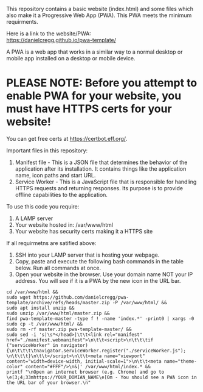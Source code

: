 This repository contains a basic website (index.html) and some files which also make it a Progressive Web App (PWA). This PWA meets the minimum requirments. 

Here is a link to the website/PWA:  
https://danielcregg.github.io/pwa-template/

A PWA is a web app that works in a similar way to a normal desktop or mobile app installed on a desktop or mobile device.  

# PLEASE NOTE: Before you attempt to enable PWA for your website, you must have HTTPS certs for your website!
You can get free certs at https://certbot.eff.org/.  

Important files in this repository:
1. Manifest file - This is a JSON file that determines the behavior of the application after its installation. It contains things like the application name, icon paths and start URL.  
2. Service Worker - This is a JavaScript file that is responsible for handling HTTPS requests and returning responses. Its purpose is to provide offline capabilities to the application.  

To use this code you require:
1. A LAMP server
2. Your website hosted in: /var/www/html   
3. Your website has security certs making it a HTTPS site  

If all requirmetns are satified above:
1. SSH into your LAMP server that is hosting your webpage.  
2. Copy, paste and execute the following bash commands in the table below. Run all commands at once.
3. Open your website in the browser. Use your domain name NOT your IP address. You will see if it is a PWA by the new icon in the URL bar.

```console
cd /var/www/html &&
sudo wget https://github.com/danielcregg/pwa-template/archive/refs/heads/master.zip -P /var/www/html/ &&
sudo apt install unzip &&
sudo unzip /var/www/html/master.zip &&
find pwa-template-master -type f ! -name 'index.*' -print0 | xargs -0 sudo cp -t /var/www/html/ &&
sudo rm -rf master.zip pwa-template-master/ &&
sudo sed -i 's|\s*</head>|\t\t<link rel="manifest" href="./manifest.webmanifest">\n\t\t<script>\n\t\t\tif ("serviceWorker" in navigator) {\n\t\t\t\tnavigator.serviceWorker.register("./serviceWorker.js"); \n\t\t\t}\n\t\t</script>\n\t\t<meta name="viewport" content="width=device-width, initial-scale=1">\n\t\t<meta name="theme-color" content="#FFF"/>\n&|' /var/www/html/index.* &&
printf "\nOpen an internet browser (e.g. Chrome) and go to \e[3;4;33mhttps://YOUR_DOMIAN_NAME\e[0m - You should see a PWA icon in the URL bar of your browser.\n"
```
